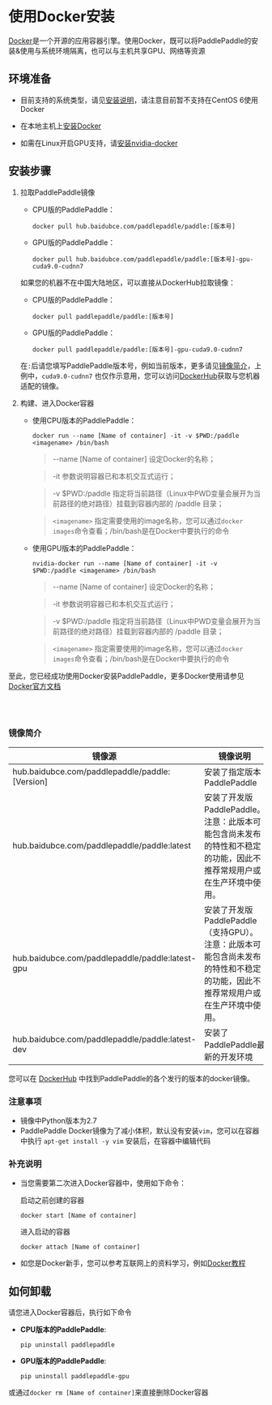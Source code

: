 # **使用Docker安装**

[Docker](https://docs.docker.com/install/)是一个开源的应用容器引擎。使用Docker，既可以将PaddlePaddle的安装&使用与系统环境隔离，也可以与主机共享GPU、网络等资源

## 环境准备

- 目前支持的系统类型，请见[安装说明](./index_cn.html)，请注意目前暂不支持在CentOS 6使用Docker

- 在本地主机上[安装Docker](https://hub.docker.com/search/?type=edition&offering=community)

- 如需在Linux开启GPU支持，请[安装nvidia-docker](https://github.com/NVIDIA/nvidia-docker)

## 安装步骤

1. 拉取PaddlePaddle镜像

    * CPU版的PaddlePaddle：
        ```
        docker pull hub.baidubce.com/paddlepaddle/paddle:[版本号]
        ```

    * GPU版的PaddlePaddle：
        ```
        docker pull hub.baidubce.com/paddlepaddle/paddle:[版本号]-gpu-cuda9.0-cudnn7
        ```

    如果您的机器不在中国大陆地区，可以直接从DockerHub拉取镜像：

    * CPU版的PaddlePaddle：
        ```
        docker pull paddlepaddle/paddle:[版本号]
        ```

    * GPU版的PaddlePaddle：
        ```
        docker pull paddlepaddle/paddle:[版本号]-gpu-cuda9.0-cudnn7
        ```

    在`:`后请您填写PaddlePaddle版本号，例如当前版本，更多请见[镜像简介](#dockers)，上例中，`cuda9.0-cudnn7` 也仅作示意用，您可以访问[DockerHub](https://hub.docker.com/r/paddlepaddle/paddle/tags/)获取与您机器适配的镜像。

2. 构建、进入Docker容器

    * 使用CPU版本的PaddlePaddle：



        ```
        docker run --name [Name of container] -it -v $PWD:/paddle <imagename> /bin/bash
        ```

        > --name [Name of container] 设定Docker的名称；


        > -it 参数说明容器已和本机交互式运行；


        > -v $PWD:/paddle 指定将当前路径（Linux中PWD变量会展开为当前路径的绝对路径）挂载到容器内部的 /paddle 目录；

        > `<imagename>` 指定需要使用的image名称，您可以通过`docker images`命令查看；/bin/bash是在Docker中要执行的命令



    * 使用GPU版本的PaddlePaddle：



        ```
        nvidia-docker run --name [Name of container] -it -v $PWD:/paddle <imagename> /bin/bash
        ```

        > --name [Name of container] 设定Docker的名称；


        > -it 参数说明容器已和本机交互式运行；


        > -v $PWD:/paddle 指定将当前路径（Linux中PWD变量会展开为当前路径的绝对路径）挂载到容器内部的 /paddle 目录；

        > `<imagename>` 指定需要使用的image名称，您可以通过`docker images`命令查看；/bin/bash是在Docker中要执行的命令



至此，您已经成功使用Docker安装PaddlePaddle，更多Docker使用请参见[Docker官方文档](https://docs.docker.com)

<a name="dockers"></a>
</br></br>
### **镜像简介**
<p align="center">
<table>
    <thead>
    <tr>
        <th> 镜像源 </th>
        <th> 镜像说明 </th>
    </tr>
    </thead>
    <tbody>
        <tr>
        <td> hub.baidubce.com/paddlepaddle/paddle:[Version] </td>
        <td> 安装了指定版本PaddlePaddle </td>
    </tr>
    <tr>
        <td> hub.baidubce.com/paddlepaddle/paddle:latest </td>
        <td> 安装了开发版PaddlePaddle。注意：此版本可能包含尚未发布的特性和不稳定的功能，因此不推荐常规用户或在生产环境中使用。 </td>
    </tr>
    <tr>
        <td> hub.baidubce.com/paddlepaddle/paddle:latest-gpu </td>
        <td> 安装了开发版PaddlePaddle（支持GPU）。注意：此版本可能包含尚未发布的特性和不稳定的功能，因此不推荐常规用户或在生产环境中使用。 </td>
    </tr>
        <tr>
        <td> hub.baidubce.com/paddlepaddle/paddle:latest-dev </td>
        <td> 安装了PaddlePaddle最新的开发环境 </td>
    </tr>
   </tbody>
</table>
</p>

您可以在 [DockerHub](https://hub.docker.com/r/paddlepaddle/paddle/tags/) 中找到PaddlePaddle的各个发行的版本的docker镜像。

### 注意事项

* 镜像中Python版本为2.7
* PaddlePaddle Docker镜像为了减小体积，默认没有安装`vim`，您可以在容器中执行 `apt-get install -y vim` 安装后，在容器中编辑代码

### 补充说明

* 当您需要第二次进入Docker容器中，使用如下命令：

    启动之前创建的容器
    ```
    docker start [Name of container]
    ```

    进入启动的容器
    ```
    docker attach [Name of container]
    ```

* 如您是Docker新手，您可以参考互联网上的资料学习，例如[Docker教程](http://www.runoob.com/docker/docker-hello-world.html)

## 如何卸载

请您进入Docker容器后，执行如下命令

* **CPU版本的PaddlePaddle**:
    ```
    pip uninstall paddlepaddle
    ```

* **GPU版本的PaddlePaddle**:
    ```
    pip uninstall paddlepaddle-gpu
    ```

或通过`docker rm [Name of container]`来直接删除Docker容器
